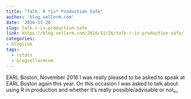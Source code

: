 ```yaml
---
title: "Talk: R *is* Production Safe"
author: 'blog.sellorm.com'
date: '2016-11-26'
slug: talk-r-is-production-safe
link: https://blog.sellorm.com/2016/11/26/talk-r-is-production-safe/
categories:
- bloglink
tags:
  - rstats
  - blogsellormcom
---
```


EARL Boston, November 2016 I was really pleased to be asked to speak at EARL Boston again this year. On this occasion I was asked to talk about using R in production and whether it’s really possible/advisable or not[... <i class="fas fa-external-link-alt"></i>](https://blog.sellorm.com/2016/11/26/talk-r-is-production-safe/)

